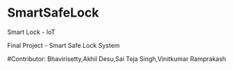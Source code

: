 # SmartSafeLock
Smart Lock - IoT

Final Project - Smart Safe Lock System 

#Contributor:
Bhavirisetty,Akhil
Desu,Sai Teja
Singh,Vinitkumar Ramprakash
